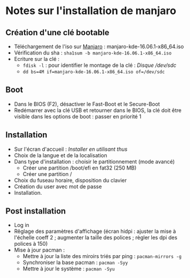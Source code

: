 # Notes sur l'installation de manjaro

## Création d'une clé bootable 

- Téléchargement de l'iso sur [Manjaro](http://manjaro.github.io/download/) : manjaro-kde-16.06.1-x86_64.iso
- Vérification du sha : `sha1sum -b manjaro-kde-16.06.1-x86_64.iso`
- Ecriture sur la clé :
  - `fdisk -l` : pour identifier le montage de la clé : *Disque /dev/sdc*
  - `dd bs=4M if=manjaro-kde-16.06.1-x86_64.iso of=/dev/sdc`

## Boot

- Dans le BIOS (F2), désactiver le Fast-Boot et le Secure-Boot
- Redémarrer avec la clé USB et retourner dans le BIOS, la clé doit être visible dans les options de boot : passer en priorité 1

## Installation 

- Sur l'écran d'accueil : *Installer en utilisant thus*
- Choix de la langue et de la localisation
- Dans type d'installation : choisir le partitionnement (mode avancé) 
  - Créer une partition /boot/efi en fat32 (250 MB)
  - Créer une partition /
- Choix du fuseau horaire, disposition du clavier
- Création du user avec mot de passe
- Installation.

## Post installation

- Log in
- Rêglage des paramètres d'affichage (écran hidpi : ajuster la mise à l'échelle coeff 2 ; augmenter la taille des polices ; règler les dpi des polices à 150)
- Mise à jour pacman :
  - Mettre à jour la liste des miroirs triés par ping : `pacman-mirrors -g`
  - Synchroniser la base pacman : `pacman -Syy`
  - Mettre à jour le système : `pacman -Syu`

